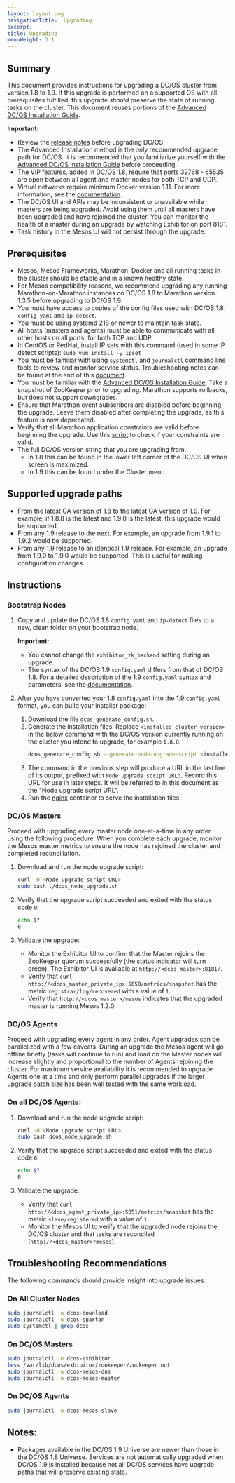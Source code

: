 ```yaml
---
layout: layout.pug
navigationTitle:  Upgrading
excerpt:
title: Upgrading
menuWeight: 3.1
---
```


## Summary

This document provides instructions for upgrading a DC/OS cluster from version 1.8 to 1.9. If this upgrade is performed on a supported OS with all prerequisites fulfilled, this upgrade _should_ preserve the state of running tasks on the cluster.  This document reuses portions of the [Advanced DC/OS Installation Guide][advanced-install].

**Important:**

- Review the [release notes](https://dcos.io/releases/) before upgrading DC/OS.
- The Advanced Installation method is the _only_ recommended upgrade path for DC/OS. It is recommended that you familiarize yourself with the [Advanced DC/OS Installation Guide][advanced-install] before proceeding.
- The [VIP features](/docs/1.9/networking/load-balancing-vips/virtual-ip-addresses/), added in DC/OS 1.8, require that ports 32768 - 65535 are open between all agent and master nodes for both TCP and UDP.
- Virtual networks require minimum Docker version 1.11. For more information, see the [documentation](/docs/1.9/networking/virtual-networks/).
- The DC/OS UI and APIs may be inconsistent or unavailable while masters are being upgraded. Avoid using them until all masters have been upgraded and have rejoined the cluster. You can monitor the health of a master during an upgrade by watching Exhibitor on port 8181.
- Task history in the Mesos UI will not persist through the upgrade.

## Prerequisites

- Mesos, Mesos Frameworks, Marathon, Docker and all running tasks in the cluster should be stable and in a known healthy state.
- For Mesos compatibility reasons, we recommend upgrading any running Marathon-on-Marathon instances on DC/OS 1.8 to Marathon version 1.3.5 before upgrading to DC/OS 1.9.
- You must have access to copies of the config files used with DC/OS 1.8: `config.yaml` and `ip-detect`.
- You must be using systemd 218 or newer to maintain task state.
- All hosts (masters and agents) must be able to communicate with all other hosts on all ports, for both TCP and UDP.
- In CentOS or RedHat, install IP sets with this command (used in some IP detect scripts): `sudo yum install -y ipset`
- You must be familiar with using `systemctl` and `journalctl` command line tools to review and monitor service status. Troubleshooting notes can be found at the end of this [document](#troubleshooting).
- You must be familiar with the [Advanced DC/OS Installation Guide][advanced-install].
Take a snapshot of ZooKeeper prior to upgrading. Marathon supports rollbacks, but does not support downgrades.
- Ensure that Marathon event subscribers are disabled before beginning the upgrade. Leave them disabled after completing the upgrade, as this feature is now deprecated.
- Verify that all Marathon application constraints are valid before beginning the upgrade.  Use this [script](https://github.com/mesosphere/public-support-tools/blob/master/check-constraints.py) to check if your constraints are valid.
- The full DC/OS version string that you are upgrading from.
  - In 1.8 this can be found in the lower left corner of the DC/OS UI when screen is maximized.
  - In 1.9 this can be found under the Cluster menu.

## Supported upgrade paths

- From the latest GA version of 1.8 to the latest GA version of 1.9. For example, if 1.8.8 is the latest and 1.9.0 is the latest, this upgrade would be supported.
- From any 1.9 release to the next. For example, an upgrade from 1.9.1 to 1.9.2 would be supported.
- From any 1.9 release to an identical 1.9 release. For example, an upgrade from 1.9.0 to 1.9.0 would be supported. This is useful for making configuration changes.

## Instructions

### Bootstrap Nodes

1.  Copy and update the DC/OS 1.8 `config.yaml` and `ip-detect` files to a new, clean folder on your bootstrap node.

    **Important:**

    *  You cannot change the `exhibitor_zk_backend` setting during an upgrade.
    *  The syntax of the DC/OS 1.9 `config.yaml` differs from that of DC/OS 1.8. For a detailed description of the 1.9 `config.yaml` syntax and parameters, see the [documentation](/docs/1.9/installing/oss/custom/configuration/configuration-parameters/).

1.  After you have converted your 1.8 `config.yaml` into the 1.9 `config.yaml` format, you can build your installer package:

    1.  Download the file `dcos_generate_config.sh`.
    1.  Generate the installation files. Replace `<installed_cluster_version>` in the below command with the DC/OS version currently running on the cluster you intend to upgrade, for example `1.8.8`.
        ```bash
        dcos_generate_config.sh --generate-node-upgrade-script <installed_cluster_version>
        ```
    1.  The command in the previous step will produce a URL in the last line of its output, prefixed with `Node upgrade script URL:`. Record this URL for use in later steps. It will be referred to in this document as the "Node upgrade script URL".
    1.  Run the [nginx][advanced-install] container to serve the installation files.

### DC/OS Masters

Proceed with upgrading every master node one-at-a-time in any order using the following procedure. When you complete each upgrade, monitor the Mesos master metrics to ensure the node has rejoined the cluster and completed reconciliation.

1.  Download and run the node upgrade script:

    ```bash
    curl -O <Node upgrade script URL>
    sudo bash ./dcos_node_upgrade.sh
    ```

1.  Verify that the upgrade script succeeded and exited with the status code `0`:
    ```bash
    echo $?
    0
    ```

1.  Validate the upgrade:

    - Monitor the Exhibitor UI to confirm that the Master rejoins the ZooKeeper quorum successfully (the status indicator will turn green).  The Exhibitor UI is available at `http://<dcos_master>:8181/`.
    - Verify that `curl http://<dcos_master_private_ip>:5050/metrics/snapshot` has the metric `registrar/log/recovered` with a value of `1`.
    - Verify that `http://<dcos_master>/mesos` indicates that the upgraded master is running Mesos 1.2.0.

### DC/OS Agents

Proceed with upgrading every agent in any order. Agent upgrades can be parallelized with a few caveats. During an upgrade the Mesos agent will go offline briefly (tasks will continue to run) and load on the Master nodes will increase slightly and proportional to the number of Agents rejoining the cluster. For maximum service availability it is recommended to upgrade Agents one at a time and only perform parallel upgrades if the larger upgrade batch size has been well tested with the same workload.

### On all DC/OS Agents:

1.  Download and run the node upgrade script:
    ```bash
    curl -O <Node upgrade script URL>
    sudo bash dcos_node_upgrade.sh
    ```

1.  Verify that the upgrade script succeeded and exited with the status code `0`:
    ```bash
    echo $?
    0
    ```

1.  Validate the upgrade:

    - Verify that `curl http://<dcos_agent_private_ip>:5051/metrics/snapshot` has the metric `slave/registered` with a value of `1`.
    - Monitor the Mesos UI to verify that the upgraded node rejoins the DC/OS cluster and that tasks are reconciled (`http://<dcos_master>/mesos`).

## <a name="troubleshooting"></a>Troubleshooting Recommendations

The following commands should provide insight into upgrade issues:

### On All Cluster Nodes

```bash
sudo journalctl -u dcos-download
sudo journalctl -u dcos-spartan
sudo systemctl | grep dcos
```

### On DC/OS Masters

```bash
sudo journalctl -u dcos-exhibitor
less /var/lib/dcos/exhibitor/zookeeper/zookeeper.out
sudo journalctl -u dcos-mesos-dns
sudo journalctl -u dcos-mesos-master
```

### On DC/OS Agents

```bash
sudo journalctl -u dcos-mesos-slave
```

## Notes:

- Packages available in the DC/OS 1.9 Universe are newer than those in the DC/OS 1.8 Universe. Services are not automatically upgraded when DC/OS 1.9 is installed because not all DC/OS services have upgrade paths that will preserve existing state.

[advanced-install]: /docs/1.9/installing/oss/custom/advanced/
